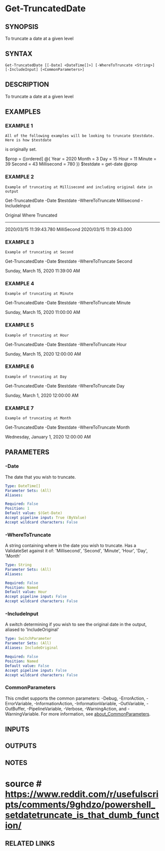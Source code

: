 ﻿---
external help file: PoshFunctions-help.xml
Module Name: poshfunctions
online version: https://www.Google.com
schema: 2.0.0
---

# Get-TruncatedDate

## SYNOPSIS
To truncate a date at a given level

## SYNTAX

```
Get-TruncatedDate [[-Date] <DateTime[]>] [-WhereToTruncate <String>] [-IncludeInput] [<CommonParameters>]
```

## DESCRIPTION
To truncate a date at a given level

## EXAMPLES

### EXAMPLE 1
```
All of the following examples will be looking to truncate $testdate. Here is how $testdate
```

is originally set.

$prop = (\[ordered\] @{
    Year = 2020
    Month = 3
    Day = 15
    Hour = 11
    Minute = 39
    Second = 43
    Millisecond = 780
})
$testdate = get-date @prop

### EXAMPLE 2
```
Example of truncating at Millisecond and including original date in output
```

Get-TruncatedDate -Date $testdate -WhereToTruncate Millisecond -IncludeInput

Original                Where       Truncated
--------                -----       ---------
2020/03/15 11:39:43.780 MilliSecond 2020/03/15 11:39:43.000

### EXAMPLE 3
```
Example of truncating at Second
```

Get-TruncatedDate -Date $testdate -WhereToTruncate Second

Sunday, March 15, 2020 11:39:00 AM

### EXAMPLE 4
```
Example of truncating at Minute
```

Get-TruncatedDate -Date $testdate -WhereToTruncate Minute

Sunday, March 15, 2020 11:00:00 AM

### EXAMPLE 5
```
Example of truncating at Hour
```

Get-TruncatedDate -Date $testdate -WhereToTruncate Hour

Sunday, March 15, 2020 12:00:00 AM

### EXAMPLE 6
```
Example of truncating at Day
```

Get-TruncatedDate -Date $testdate -WhereToTruncate Day

Sunday, March 1, 2020 12:00:00 AM

### EXAMPLE 7
```
Example of truncating at Month
```

Get-TruncatedDate -Date $testdate -WhereToTruncate Month

Wednesday, January 1, 2020 12:00:00 AM

## PARAMETERS

### -Date
The date that you wish to truncate.

```yaml
Type: DateTime[]
Parameter Sets: (All)
Aliases:

Required: False
Position: 1
Default value: $(Get-Date)
Accept pipeline input: True (ByValue)
Accept wildcard characters: False
```

### -WhereToTruncate
A string containing where in the date you wish to truncate.
Has a ValidateSet
against it of: 'Millisecond', 'Second', 'Minute', 'Hour', 'Day', 'Month'

```yaml
Type: String
Parameter Sets: (All)
Aliases:

Required: False
Position: Named
Default value: Hour
Accept pipeline input: False
Accept wildcard characters: False
```

### -IncludeInput
A switch determining if you wish to see the original date in the output, aliased to 'IncludeOriginal'

```yaml
Type: SwitchParameter
Parameter Sets: (All)
Aliases: IncludeOriginal

Required: False
Position: Named
Default value: False
Accept pipeline input: False
Accept wildcard characters: False
```

### CommonParameters
This cmdlet supports the common parameters: -Debug, -ErrorAction, -ErrorVariable, -InformationAction, -InformationVariable, -OutVariable, -OutBuffer, -PipelineVariable, -Verbose, -WarningAction, and -WarningVariable. For more information, see [about_CommonParameters](http://go.microsoft.com/fwlink/?LinkID=113216).

## INPUTS

## OUTPUTS

## NOTES
# source   # https://www.reddit.com/r/usefulscripts/comments/9ghdzo/powershell_setdatetruncate_is_that_dumb_function/

## RELATED LINKS
